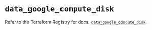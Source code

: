 # `data_google_compute_disk`

Refer to the Terraform Registry for docs: [`data_google_compute_disk`](https://registry.terraform.io/providers/hashicorp/google/6.8.0/docs/data-sources/compute_disk).
